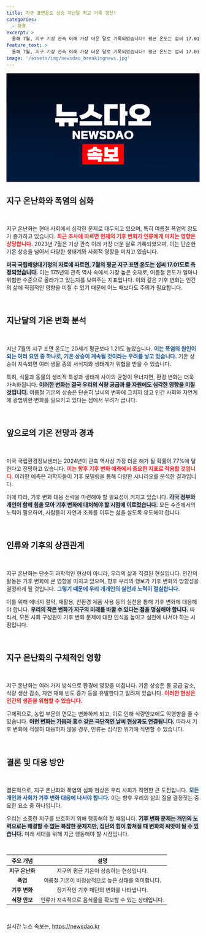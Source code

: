 ```yaml
---
title: 지구 표면온도 상승 지난달 최고 기록 갱신!
categories:
  - 환경
excerpt: >
  올해 7월, 지구 기상 관측 이래 가장 더운 달로 기록되었습니다! 평균 온도는 섭씨 17.01도, 14개월 연속 상승세. 2024년은 더 뜨거운 해가 될 가능성이 77%! 지금 상황을 확인해보세요!
feature_text: >
  올해 7월, 지구 기상 관측 이래 가장 더운 달로 기록되었습니다! 평균 온도는 섭씨 17.01도, 14개월 연속 상승세. 2024년은 더 뜨거운 해가 될 가능성이 77%! 지금 상황을 확인해보세요!
image: '/assets/img/newsdao_breakingnews.jpg'
---
```


<p><img src="/assets/img/newsdao_breakingnews.jpg" alt="koreaapp 속보" /></p>

<h2 data-ke-size="size26">지구 온난화와 폭염의 심화</h2>

<p data-ke-size="size16">&nbsp;</p>

<p>지구 온난화는 현대 사회에서 심각한 문제로 대두되고 있으며, 특히 여름철 폭염의 강도가 증가하고 있습니다. <b><span style="color: #ee2323;">최근 조사에 따르면 현재의 기후 변화가 인류에게 미치는 영향은 상당합니다.</span></b> 2023년 7월은 기상 관측 이래 가장 더운 달로 기록되었으며, 이는 단순한 기온 상승을 넘어서 다양한 생태계와 사회적 영향을 미치고 있습니다.</p>

<p><b><span style="background-color: #21538527;">미국 국립해양대기청의 자료에 따르면, 7월의 평균 지구 표면 온도는 섭씨 17.01도로 측정되었습니다.</span></b> 이는 175년의 관측 역사 속에서 가장 높은 숫자로, 여름철 온도가 얼마나 위험한 수준으로 올라가고 있는지를 보여주는 지표입니다. 이와 같은 기후 변화는 인간의 삶에 직접적인 영향을 미칠 수 있기 때문에 어느 때보다도 주의가 필요합니다.</p>

<p data-ke-size="size16">&nbsp;</p>

<h2 data-ke-size="size26">지난달의 기온 변화 분석</h2>

<p data-ke-size="size16">&nbsp;</p>

<p>지난 7월의 지구 표면 온도는 20세기 평균보다 1.21도 높았습니다. <b><span style="color: #1a5490;">이는 폭염의 원인이 되는 여러 요인 중 하나로, 기온 상승이 계속될 것이라는 우려를 낳고 있습니다.</span></b> 기온 상승이 지속되면 여러 생물 종의 서식지와 생태계가 위협을 받을 수 있습니다. </p>

<p>특히, 식물과 동물의 생리적 특성과 생태계 사이의 균형이 무너지면, 환경 변화는 더욱 가속화됩니다. <b><span style="background-color: #21538527;">이러한 변화는 결국 우리의 식량 공급과 물 자원에도 심각한 영향을 미칠 것입니다.</span></b> 여름철 기온의 상승은 단순히 날씨의 변화에 그치지 않고 인간 사회와 자연계에 광범위한 변화를 일으키고 있다는 점에서 우려가 큽니다.</p>

<p data-ke-size="size16">&nbsp;</p>

<h2 data-ke-size="size26">앞으로의 기온 전망과 경과</h2>

<p data-ke-size="size16">&nbsp;</p>

<p>미국 국립환경정보센터는 2024년이 관측 역사상 가장 더운 해가 될 확률이 77%에 달한다고 전망하고 있습니다. <b><span style="color: #ee2323;">이는 향후 기후 변화 예측에서 중요한 지표로 작용할 것입니다.</span></b> 이러한 예측은 과학자들이 기후 모델링을 통해 다양한 시나리오를 분석한 결과입니다. </p>

<p>이에 따라, 기후 변화 대응 전략을 마련해야 할 필요성이 커지고 있습니다. <b><span style="background-color: #21538527;">각국 정부와 개인이 함께 힘을 모아 기후 변화에 대처해야 할 시점에 이르렀습니다.</span></b> 모든 수준에서의 노력이 필요하며, 사람들이 자연과 조화를 이루는 삶을 살도록 유도해야 합니다.</p>

<p data-ke-size="size16">&nbsp;</p>

<h2 data-ke-size="size26">인류와 기후의 상관관계</h2>

<p data-ke-size="size16">&nbsp;</p>

<p>지구 온난화는 단순히 과학적인 현상이 아니라, 우리의 삶과 직결된 현실입니다. 인간의 활동은 기후 변화에 큰 영향을 미치고 있으며, 향후 우리의 행보가 기후 변화의 방향성을 결정하게 될 것입니다. <b><span style="color: #1a5490;">그렇기 때문에 우리 개개인의 실천과 노력이 절실합니다.</span></b></p>

<p>이를 위해 에너지 절약, 재활용, 친환경 제품 사용 등의 실천을 통해 기후 변화에 대응해야 합니다. <b><span style="background-color: #21538527;">우리의 작은 변화가 지구의 미래를 바꿀 수 있다는 점을 명심해야 합니다.</span></b> 따라서, 모든 사회 구성원이 기후 변화 문제에 대한 인식을 높이고 실천에 나서야 하는 시점입니다.</p>

<p data-ke-size="size16">&nbsp;</p>

<h2 data-ke-size="size26">지구 온난화의 구체적인 영향</h2>

<p data-ke-size="size16">&nbsp;</p>

<p>지구 온난화는 여러 가지 방식으로 환경에 영향을 미칩니다. 기온 상승은 물 공급 감소, 식량 생산 감소, 자연 재해 빈도 증가 등을 유발한다고 알려져 있습니다. <b><span style="color: #ee2323;">이러한 현상은 인간의 생존을 위협할 수 있습니다.</span></b> </p>

<p>구체적으로, 농업 부문의 면모는 변화하게 되고, 이로 인해 식량안보에도 악영향을 줄 수 있습니다. <b><span style="background-color: #21538527;">이런 변화는 가뭄과 홍수 같은 극단적인 날씨 현상과도 연결됩니다.</span></b> 따라서 기후 변화에 적절히 대응하지 않을 경우, 인류는 심각한 위기에 직면할 수 있습니다.</p>

<p data-ke-size="size16">&nbsp;</p>

<h2 data-ke-size="size26">결론 및 대응 방안</h2>

<p data-ke-size="size16">&nbsp;</p>

<p>결론적으로, 지구 온난화와 폭염의 심화 현상은 우리 사회가 직면한 큰 도전입니다. <b><span style="color: #1a5490;">모든 개인과 사회가 기후 변화 대응에 나서야 합니다.</span></b> 이는 향후 우리의 삶의 질을 결정짓는 중요한 요소 중 하나입니다. </p>

<p>우리는 소중한 지구를 보호하기 위해 행동해야 할 때입니다. <b><span style="background-color: #21538527;">기후 변화 문제는 개인의 노력으로는 해결할 수 없는 복잡한 문제지만, 집단의 힘이 합쳐질 때 변화의 씨앗이 될 수 있습니다.</span></b> 미래 세대를 위해 지금 행동해야 할 시점입니다.</p>

<p data-ke-size="size16">&nbsp;</p>

<table>
  <thead>
    <tr>
      <th style="text-align: center; height: 20px;"><b>주요 개념</b></th>
      <th style="text-align: center; height: 20px;"><b>설명</b></th>
    </tr>
  </thead>
  <tbody>
    <tr>
      <td style="text-align: center; height: 17px;"><b>지구 온난화</b></td>
      <td style="text-align: center; height: 17px;">지구의 평균 기온이 상승하는 현상입니다.</td>
    </tr>
    <tr>
      <td style="text-align: center; height: 17px;"><b>폭염</b></td>
      <td style="text-align: center; height: 17px;">여름철 기온이 비정상적으로 높은 상태를 의미합니다.</td>
    </tr>
    <tr>
      <td style="text-align: center; height: 17px;"><b>기후 변화</b></td>
      <td style="text-align: center; height: 17px;">장기적인 기후 패턴의 변화를 나타냅니다.</td>
    </tr>
    <tr>
      <td style="text-align: center; height: 17px;"><b>식량 안보</b></td>
      <td style="text-align: center; height: 17px;">인류가 지속적으로 음식물을 확보할 수 있는 상태입니다.</td>
    </tr>
  </tbody>
</table>

<p data-ke-size="size16">&nbsp;</p>
실시간 뉴스 속보는, <a href="https://newsdao.kr" rel="dofollow">https://newsdao.kr</a>



